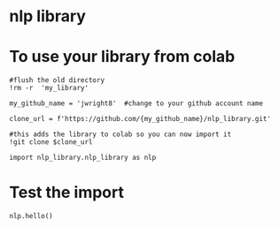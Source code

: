 # nlp library

# To use your library from colab

```
#flush the old directory
!rm -r  'my_library'

my_github_name = 'jwright8'  #change to your github account name

clone_url = f'https://github.com/{my_github_name}/nlp_library.git'

#this adds the library to colab so you can now import it
!git clone $clone_url

import nlp_library.nlp_library as nlp
```

# Test the import

`nlp.hello()`
